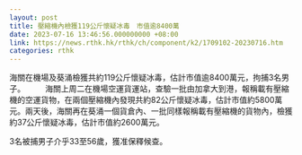 ```yaml
---
layout: post
title: 壓縮機內檢獲119公斤懷疑冰毒　市值逾8400萬
date: 2023-07-16 13:46:56.000000000 +08:00
link: https://news.rthk.hk/rthk/ch/component/k2/1709102-20230716.htm
categories: rthk
---
```


海關在機場及葵涌檢獲共約119公斤懷疑冰毒，估計市值逾8400萬元，拘捕3名男子。
　　 
海關上周二在機場空運貨運站，查驗一批由加拿大到港，報稱載有壓縮機的空運貨物，在兩個壓縮機內發現共約82公斤懷疑冰毒，估計市值約5800萬元。兩天後，海關再在葵涌一個貨倉內、一批同樣報稱載有壓縮機的貨物內，檢獲約37公斤懷疑冰毒，估計市值約2600萬元。

3名被捕男子介乎33至56歲，獲准保釋候查。
